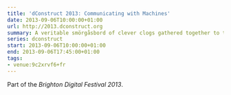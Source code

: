 ```yaml
---
title: 'dConstruct 2013: Communicating with Machines'
date: 2013-09-06T10:00:00+01:00
url: http://2013.dconstruct.org
summary: A veritable smörgåsbord of clever clogs gathered together to twist our perceptions of technology and culture.
series: dconstruct
start: 2013-09-06T10:00:00+01:00
end: 2013-09-06T17:45:00+01:00
tags:
- venue:9c2xrvf6+fr
---
```

Part of the *Brighton Digital Festival 2013*.

